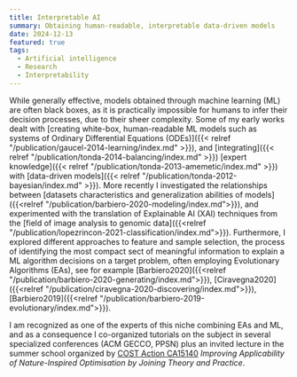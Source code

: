 ```yaml
---
title: Interpretable AI
summary: Obtaining human-readable, interpretable data-driven models
date: 2024-12-13
featured: true
tags:
  - Artificial intelligence
  - Research
  - Interpretability
---
```

While generally effective, models obtained through machine learning (ML) are often black boxes, as it is practically impossible for humans to infer their decision processes, due to their sheer complexity. Some of my early works dealt with [creating white-box, human-readable ML models such as systems of Ordinary Differential Equations (ODEs)]({{< relref "/publication/gaucel-2014-learning/index.md" >}}), and [integrating]({{< relref "/publication/tonda-2014-balancing/index.md" >}}) [expert knowledge]({{< relref "/publication/tonda-2013-amemetic/index.md" >}}) with [data-driven models]({{< relref "/publication/tonda-2012-bayesian/index.md" >}}). More recently I investigated the relationships between [datasets characteristics and generalization abilities of models]({{<relref "/publication/barbiero-2020-modeling/index.md">}}), and experimented with the translation of Explainable AI (XAI) techniques from the [field of image analysis to genomic data]({{<relref "/publication/lopezrincon-2021-classification/index.md">}}). Furthermore, I explored different approaches to feature and sample selection, the process of identifying the most compact sect of meaningful information to explain a ML algorithm decisions on a target problem, often employing Evolutionary Algorithms (EAs), see for example [Barbiero2020]({{<relref "/publication/barbiero-2020-generating/index.md">}}), [Ciravegna2020]({{<relref "/publication/ciravegna-2020-discovering/index.md">}}), [Barbiero2019]({{<relref "/publication/barbiero-2019-evolutionary/index.md">}}).

I am recognized as one of the experts of this niche combining EAs and ML, and as a consequence I co-organized tutorials on the subject in several specialized conferences (ACM GECCO, PPSN) plus an invited lecture in the summer school organized by [COST Action CA15140](https://imappnio.dcs.aber.ac.uk/) _Improving Applicability of Nature-Inspired Optimisation by Joining Theory and Practice_.